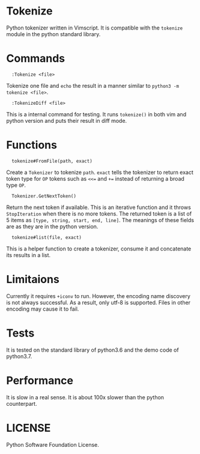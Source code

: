 Tokenize
========

Python tokenizer written in Vimscript.
It is compatible with the `tokenize` module in the python standard library.

Commands
========

```vim
  :Tokenize <file>
```
Tokenize one file and `echo` the result in a manner similar to ``python3 -m tokenize <file>``.
```vim
  :TokenizeDiff <file>
```
This is a internal command for testing. It runs ``tokenize()`` in both vim and python version and
puts their result in diff mode.

Functions
=========
```vim
  tokenize#FromFile(path, exact)
```
Create a ``Tokenizer`` to tokenize `path`. `exact` tells the tokenizer to return exact token type for
``OP`` tokens such as ``<<=`` and ``+=`` instead of returning a broad type ``OP``.

```vim
  Tokenizer.GetNextToken()
```
Return the next token if available. This is an iterative function and it throws ``StopIteration`` when
there is no more tokens.
The returned token is a list of 5 items as ``[type, string, start, end, line]``.
The meanings of these fields are as they are in the python version.
```vim
  tokenize#list(file, exact)
```
This is a helper function to create a tokenizer, consume it and concatenate its results in a list.

Limitaions
==========
Currently it requires ``+iconv`` to run. However, the encoding name discovery is not always successful.
As a result, only utf-8 is supported. Files in other encoding may cause it to fail.

Tests
=====
It is tested on the standard library of python3.6 and the demo code of python3.7.

Performance
===========
It is slow in a real sense.
It is about 100x slower than the python counterpart.

LICENSE
=======
Python Software Foundation License.
